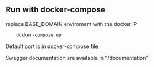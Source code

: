 ## Run with docker-compose

replace BASE_DOMAIN enviroment with the docker IP

```bash
    docker-compose up 
```
Default port is in docker-compose file

Swagger documentation are available in "/documentation"